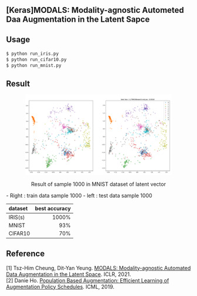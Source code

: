 [Keras]MODALS: Modality-agnostic Autometed Daa Augmentation in the Latent Sapce
----

## Usage
```
$ python run_iris.py
$ python run_cifar10.py
$ python run_mnist.py
```

## Result
<div align="center">
  <p>
    <img src="./figures/mnist_result.png" width="400">
  </p>
  <p>Result of sample 1000 in MNIST dataset of latent vector</p>
</div>
- Right : train data sample 1000    
- left : test data sample 1000   

|dataset|best accuracy|
|:------|------------:|
|IRIS(s)|1000%|
|MNIST|93%|
|CIFAR10| 70%|

## Reference
[1] Tsz-Him Cheung, Dit-Yan Yeung. <a href="https://openreview.net/forum?id=XjYgR6gbCEc">MODALS: Modality-agnostic Automated Data Augmentation in the Latent Space</a>. ICLR, 2021.  
[2] Danie Ho. <a href="https://arxiv.org/abs/1905.05393">Population Based Augmentation: Efficient Learning of Augmentation Policy Schedules</a>. ICML, 2019.